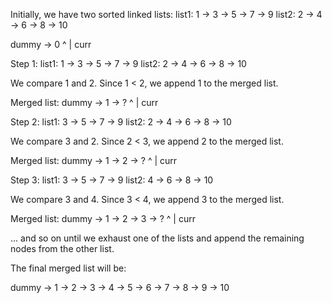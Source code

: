 Initially, we have two sorted linked lists:
list1: 1 -> 3 -> 5 -> 7 -> 9
list2: 2 -> 4 -> 6 -> 8 -> 10

dummy -> 0
           ^
           |
          curr
          
Step 1:
list1: 1 -> 3 -> 5 -> 7 -> 9
list2: 2 -> 4 -> 6 -> 8 -> 10

We compare 1 and 2. Since 1 < 2, we append 1 to the merged list.

Merged list: dummy -> 1 -> ?
                         ^
                         |
                        curr

Step 2:
list1: 3 -> 5 -> 7 -> 9
list2: 2 -> 4 -> 6 -> 8 -> 10

We compare 3 and 2. Since 2 < 3, we append 2 to the merged list.

Merged list: dummy -> 1 -> 2 -> ?
                                ^
                                |
                               curr

Step 3:
list1: 3 -> 5 -> 7 -> 9
list2: 4 -> 6 -> 8 -> 10

We compare 3 and 4. Since 3 < 4, we append 3 to the merged list.

Merged list: dummy -> 1 -> 2 -> 3 -> ?
                                      ^
                                      |
                                     curr

... and so on until we exhaust one of the lists and append the remaining nodes from the other list.

The final merged list will be:

dummy -> 1 -> 2 -> 3 -> 4 -> 5 -> 6 -> 7 -> 8 -> 9 -> 10

